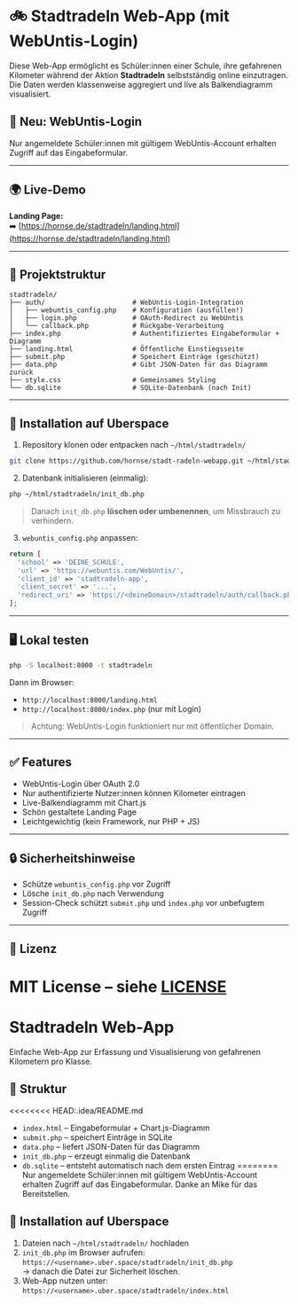 # 🚲 Stadtradeln Web-App (mit WebUntis-Login)

Diese Web-App ermöglicht es Schüler:innen einer Schule, ihre gefahrenen Kilometer während der Aktion **Stadtradeln** selbstständig online einzutragen. Die Daten werden klassenweise aggregiert und live als Balkendiagramm visualisiert.

## 🔐 Neu: WebUntis-Login

Nur angemeldete Schüler:innen mit gültigem WebUntis-Account erhalten Zugriff auf das Eingabeformular.

---

## 🌍 Live-Demo

**Landing Page:**  
➡️ [https://hornse.de/stadtradeln/landing.html](https://hornse.de/stadtradeln/landing.html)

---

## 📂 Projektstruktur

```plaintext
stadtradeln/
├── auth/                      # WebUntis-Login-Integration
│   ├── webuntis_config.php    # Konfiguration (ausfüllen!)
│   ├── login.php              # OAuth-Redirect zu WebUntis
│   └── callback.php           # Rückgabe-Verarbeitung
├── index.php                  # Authentifiziertes Eingabeformular + Diagramm
├── landing.html               # Öffentliche Einstiegsseite
├── submit.php                 # Speichert Einträge (geschützt)
├── data.php                   # Gibt JSON-Daten für das Diagramm zurück
├── style.css                  # Gemeinsames Styling
└── db.sqlite                  # SQLite-Datenbank (nach Init)
```

---

## 🚀 Installation auf Uberspace

1. Repository klonen oder entpacken nach `~/html/stadtradeln/`

```bash
git clone https://github.com/hornse/stadt-radeln-webapp.git ~/html/stadtradeln
```

2. Datenbank initialisieren (einmalig):

```bash
php ~/html/stadtradeln/init_db.php
```

> Danach `init_db.php` **löschen oder umbenennen**, um Missbrauch zu verhindern.

3. `webuntis_config.php` anpassen:

```php
return [
  'school' => 'DEINE_SCHULE',
  'url' => 'https://webuntis.com/WebUntis/',
  'client_id' => 'stadtradeln-app',
  'client_secret' => '...',
  'redirect_uri' => 'https://<deineDomain>/stadtradeln/auth/callback.php'
];
```

---

## 🖥️ Lokal testen

```bash
php -S localhost:8000 -t stadtradeln
```

Dann im Browser:
- `http://localhost:8000/landing.html`
- `http://localhost:8000/index.php` (nur mit Login)

> Achtung: WebUntis-Login funktioniert nur mit öffentlicher Domain.

---

## ✅ Features

- WebUntis-Login über OAuth 2.0
- Nur authentifizierte Nutzer:innen können Kilometer eintragen
- Live-Balkendiagramm mit Chart.js
- Schön gestaltete Landing Page
- Leichtgewichtig (kein Framework, nur PHP + JS)

---

## 🔒 Sicherheitshinweise

- Schütze `webuntis_config.php` vor Zugriff
- Lösche `init_db.php` nach Verwendung
- Session-Check schützt `submit.php` und `index.php` vor unbefugtem Zugriff

---

## 📜 Lizenz

MIT License – siehe [LICENSE](LICENSE)
=======
# Stadtradeln Web-App

Einfache Web-App zur Erfassung und Visualisierung von gefahrenen Kilometern pro Klasse.

## 📂 Struktur

<<<<<<<< HEAD:.idea/README.md
- `index.html` – Eingabeformular + Chart.js-Diagramm
- `submit.php` – speichert Einträge in SQLite
- `data.php` – liefert JSON-Daten für das Diagramm
- `init_db.php` – erzeugt einmalig die Datenbank
- `db.sqlite` – entsteht automatisch nach dem ersten Eintrag
========
Nur angemeldete Schüler:innen mit gültigem WebUntis-Account erhalten Zugriff auf das Eingabeformular. Danke an Mike für das Bereitstellen.


## 🚀 Installation auf Uberspace

1. Dateien nach `~/html/stadtradeln/` hochladen
2. `init_db.php` im Browser aufrufen:  
   `https://<username>.uber.space/stadtradeln/init_db.php`  
   → danach die Datei zur Sicherheit löschen.
3. Web-App nutzen unter:  
   `https://<username>.uber.space/stadtradeln/index.html`

